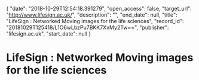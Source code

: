 {
  "date": "2018-10-29T12:54:18.391279", 
  "open_access": false, 
  "target_url": "http://www.lifesign.ac.uk/", 
  "description": "", 
  "end_date": null, 
  "title": "LifeSign : Networked Moving images for the life sciences", 
  "record_id": "20181029T125418/L1O6wLbzPu7BKK7XvMy2Tw==", 
  "publisher": "lifesign.ac.uk", 
  "start_date": null
}

# LifeSign : Networked Moving images for the life sciences

